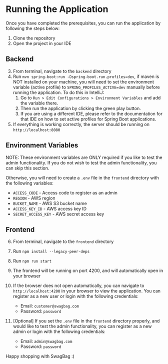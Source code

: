 # Running the Application

Once you have completed the prerequisites, you can run the application by following the steps below:

1. Clone the repository
2. Open the project in your IDE

## Backend

3.  From terminal, navigate to the `backend` directory
4.  Run `mvn spring-boot:run -Dspring-boot.run.profiles=dev`, if maven is NOT installed on your machine, you will need to set the environment variable (active profile) to `SPRING_PROFILES_ACTIVE=dev` manually before running the application. To do this in IntelliJ:
    1. Go to `Run > Edit Configurations > Environment Variables` and add the variable there.
    2. Then run the application by clicking the green play button.
    3. If you are using a different IDE, please refer to the documentation for that IDE on how to set active profiles for Spring Boot applications.
5.  If everything is working correctly, the server should be running on `http://localhost:8080`

## Environment Variables

NOTE: These environment variables are ONLY required if you like to test the admin functionality. If you do not wish to test the admin functionality, you can skip this section.

Otherwise, you will need to create a `.env` file in the `frontend` directory with the following variables:

- `ACCESS_CODE` - Access code to register as an admin
- `REGION` - AWS region
- `BUCKET_NAME` - AWS S3 bucket name
- `ACCESS_KEY_ID` - AWS access key ID
- `SECRET_ACCESS_KEY` - AWS secret access key

## Frontend

6.  From terminal, navigate to the `frontend` directory
7.  Run `npm install --legacy-peer-deps`
8.  Run `npm run start`
9.  The frontend will be running on port 4200, and will automatically open in your browser
10. If the browser does not open automatically, you can navigate to `http://localhost:4200` in your browser to view the application. You can register as a new user or login with the following credentials:

    - Email: `customer@swagbag.com`
    - Password: `password`

11. [Optional] If you set the `.env` file in the `frontend` directory properly, and would like to test the admin functionality, you can register as a new admin or login with the following credentials:

    - Email: `admin@swagbag.com`
    - Password: `password`

Happy shopping with SwagBag :)
